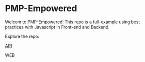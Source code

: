 
# PMP-Empowered

Welcom to PMP-Empowered! This repo is a full-example using best practices with Javascript in Front-end and Backend. 

Explore the repo:

[API](./API/readme.md)

WEB 

